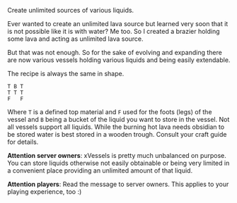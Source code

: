 Create unlimited sources of various liquids.

Ever wanted to create an unlimited lava source but learned very soon that it is not possible like it is with water? Me too. So I created a brazier holding some lava and acting as unlimited lava source.

But that was not enough. So for the sake of evolving and expanding there are now various vessels holding various liquids and being easily extendable.

The recipe is always the same in shape.

    T B T
    T T T
    F   F

Where `T` is a defined top material and `F` used for the foots (legs) of the vessel and `B` being a bucket of the liquid you want to store in the vessel. Not all vessels support all liquids. While the burning hot lava needs obsidian to be stored water is best stored in a wooden trough. Consult your craft guide for details.

**Attention server owners**: xVessels is pretty much unbalanced on purpose. You can store liquids otherwise not easily obtainable or being very limited in a convenient place providing an unlimited amount of that liquid.

**Attention players**: Read the message to server owners. This applies to your playing experience, too :)
